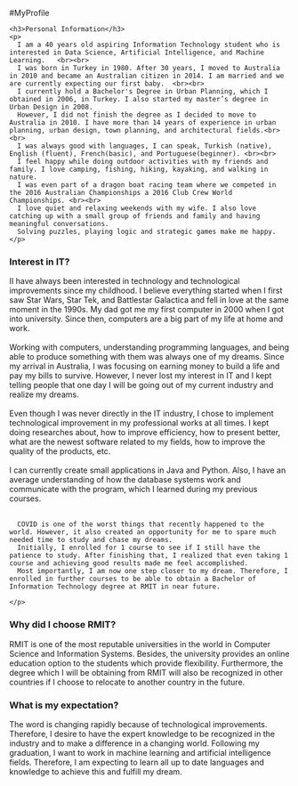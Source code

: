 #MyProfile

    <h3>Personal Information</h3>
    <p>
      I am a 40 years old aspiring Information Technology student who is interested in Data Science, Artificial Intelligence, and Machine Learning.   <br><br>
      I was born in Turkey in 1980. After 30 years, I moved to Australia in 2010 and became an Australian citizen in 2014. I am married and we are currently expecting our first baby.  <br><br>
      I currently hold a Bachelor's Degree in Urban Planning, which I obtained in 2006, in Turkey. I also started my master’s degree in Urban Design in 2008.
      However, I did not finish the degree as I decided to move to Australia in 2010. I have more than 14 years of experience in urban planning, urban design, town planning, and architectural fields.<br><br>
      I was always good with languages, I can speak, Turkish (native), English (fluent), French(basic), and Portuguese(beginner). <br><br>
      I feel happy while doing outdoor activities with my friends and family. I love camping, fishing, hiking, kayaking, and walking in nature.
      I was even part of a dragon boat racing team where we competed in the 2016 Australian Championships a 2016 Club Crew World Championships. <br><br>
      I love quiet and relaxing weekends with my wife. I also love catching up with a small group of friends and family and having meaningful conversations.
      Solving puzzles, playing logic and strategic games make me happy.
    </p>

  </article>
  <article>
    <h3>Interest in IT?</h3>
    <p> II have always been interested in technology and technological improvements since my childhood.
      I believe everything started when I first saw Star Wars, Star Tek, and Battlestar Galactica and fell in love at the same moment in the 1990s.
      My dad got me my first computer in 2000 when I got into university. Since then, computers are a big part of my life at home and work. <br> <br>
      Working with computers, understanding programming languages, and being able to produce something with them was always one of my dreams.
      Since my arrival in Australia, I was focusing on earning money to build a life and pay my bills to survive.
      However, I never lost my interest in IT and I kept telling people that one day I will be going out of my current industry and realize my dreams.   <br> <br>
      Even though I was never directly in the IT industry, I chose to implement technological improvement in my professional works at all times.
      I kept doing researches about, how to improve efficiency, how to present better, what are the newest software related to my fields, how to improve the quality of the products, etc.  <br> <br>
      I can currently create small applications in Java and Python.
      Also, I have an average understanding of how the database systems work and communicate with the program, which I learned during my previous courses. <br> <br>

      COVID is one of the worst things that recently happened to the world. However, it also created an opportunity for me to spare much needed time to study and chase my dreams.
      Initially, I enrolled for 1 course to see if I still have the patience to study. After finishing that, I realized that even taking 1 course and achieving good results made me feel accomplished.
      Most importantly, I am now one step closer to my dream. Therefore, I enrolled in further courses to be able to obtain a Bachelor of Information Technology degree at RMIT in near future.

    </p>

  </article>
  <article>
    <h3>Why did I choose RMIT?</h3>
    <p> RMIT is one of the most reputable universities in the world in Computer Science and Information Systems. Besides, the university provides an online education option to the students which provide flexibility.
      Furthermore, the degree which I will be obtaining from RMIT will also be recognized in other countries if I choose to relocate to another country in the future.
    </p>
  </article>

  <article>
    <h3>What is my expectation?</h3>
    <p> The word is changing rapidly because of technological improvements. Therefore, I desire to have the expert knowledge to be recognized in the industry and to make a difference in a changing world. Following my graduation, I want to work in machine learning and artificial intelligence fields.
      Therefore, I am expecting to learn all up to date languages and knowledge to achieve this and fulfill my dream.
    </p>

  </article>



</body>
</html>
